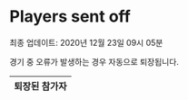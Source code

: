 # Players sent off
최종 업데이트: 2020년 12월 23일 09시 05분


경기 중 오류가 발생하는 경우 자동으로 퇴장됩니다.


| 퇴장된 참가자 |
|:---:|
